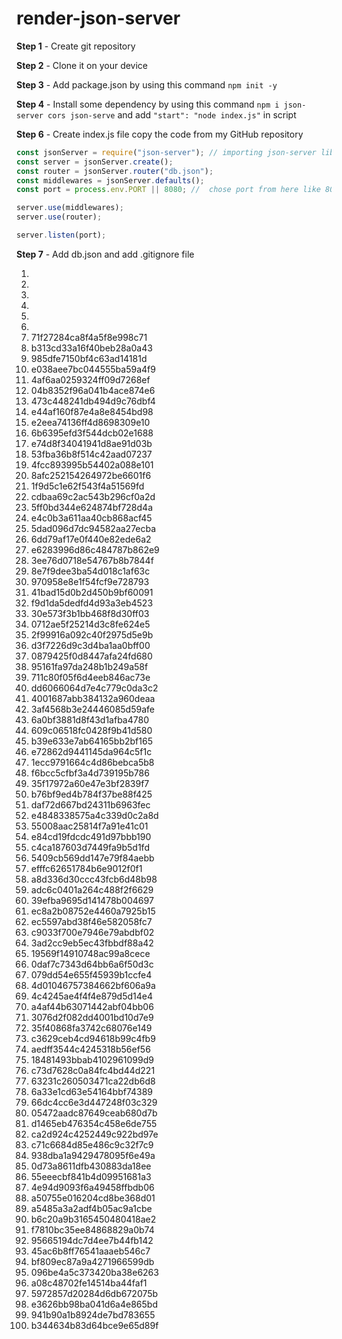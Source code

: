 # render-json-server

**Step 1** -   Create git repository

**Step 2** - Clone it on your device

**Step 3** - Add package.json by using this command `npm init -y`

**Step 4** - Install some dependency by using this command `npm i json-server cors json-serve` and add ` "start": "node index.js" ` in script 

**Step 6** - Create index.js file copy the code from my GitHub repository

```javaScript
const jsonServer = require("json-server"); // importing json-server library
const server = jsonServer.create();
const router = jsonServer.router("db.json");
const middlewares = jsonServer.defaults();
const port = process.env.PORT || 8080; //  chose port from here like 8080, 3001

server.use(middlewares);
server.use(router);

server.listen(port);

```

**Step 7** - Add db.json and add .gitignore file

1. 
2. 
3. 
4. 
5. 
6. 
7. 71f27284ca8f4a5f8e998c71
8. b313cd33a16f40beb28a0a43
9. 985dfe7150bf4c63ad14181d
10. e038aee7bc044555ba59a4f9
11. 4af6aa0259324ff09d7268ef
12. 04b8352f96a041b4ace874e6
13. 473c448241db494d9c76dbf4
14. e44af160f87e4a8e8454bd98
15. e2eea74136ff4d8698309e10
16. 6b6395efd3f544dcb02e1688
17. e74d8f34041941d8ae91d03b
18. 53fba36b8f514c42aad07237
19. 4fcc893995b54402a088e101
20. 8afc252154264972be6601f6
21. 1f9d5c1e62f543f4a51569fd
22. cdbaa69c2ac543b296cf0a2d
23. 5ff0bd344e624874bf728d4a
24. e4c0b3a611aa40cb868acf45
25. 5dad096d7dc94582aa27ecba
26. 6dd79af17e0f440e82ede6a2
27. e6283996d86c484787b862e9
28. 3ee76d0718e54767b8b7844f
29. 8e7f9dee3ba54d018c1af63c
30. 970958e8e1f54fcf9e728793
31. 41bad15d0b2d450b9bf60091
32. f9d1da5dedfd4d93a3eb4523
33. 30e573f3b1bb468f8d30ff03
34. 0712ae5f25214d3c8fe624e5
35. 2f99916a092c40f2975d5e9b
36. d3f7226d9c3d4ba1aa0bff00
37. 0879425f0d8447afa24fd680
38. 95161fa97da248b1b249a58f
39. 711c80f05f6d4eeb846ac73e
40. dd6066064d7e4c779c0da3c2
41. 4001687abb384132a960deaa
42. 3af4568b3e24446085d59afe
43. 6a0bf3881d8f43d1afba4780
44. 609c06518fc0428f9b41d580
45. b39e633e7ab64165bb2bf165
46. e72862d9441145da964c5f1c
47. 1ecc9791664c4d86bebca5b8
48. f6bcc5cfbf3a4d739195b786
49. 35f17972a60e47e3bf2839f7
50. b76bf9ed4b784f37be88f425
51. daf72d667bd24311b6963fec
52. e4848338575a4c339d0c2a8d
53. 55008aac25814f7a91e41c01
54. e84cd19fdcdc491d97bbb190
55. c4ca187603d7449fa9b5d1fd
56. 5409cb569dd147e79f84aebb
57. efffc62651784b6e9012f0f1
58. a8d336d30ccc43fcb6d48b98
59. adc6c0401a264c488f2f6629
60. 39efba9695d141478b004697
61. ec8a2b08752e4460a7925b15
62. ec5597abd38f46e582058fc7
63. c9033f700e7946e79abdbf02
64. 3ad2cc9eb5ec43fbbdf88a42
65. 19569f14910748ac99a8cece
66. 0daf7c7343d64bb6a6f50d3c
67. 079dd54e655f45939b1ccfe4
68. 4d01046757384662bf606a9a
69. 4c4245ae4f4f4e879d5d14e4
70. a4af44b63071442abf04bb06
71. 3076d2f082dd4001bd10d7e9
72. 35f40868fa3742c68076e149
73. c3629ceb4cd94618b99c4fb9
74. aedff3544c4245318b56ef56
75. 18481493bbab4102961099d9
76. c73d7628c0a84fc4bd44d221
77. 63231c260503471ca22db6d8
78. 6a33e1cd63e54164bbf74389
79. 66dc4cc6e3d447248f03c329
80. 05472aadc87649ceab680d7b
81. d1465eb476354c458e6de755
82. ca2d924c4252449c922bd97e
83. c71c6684d85e486c9c32f7c9
84. 938dba1a9429478095f6e49a
85. 0d73a8611dfb430883da18ee
86. 55eeecbf841b4d09951681a3
87. 4e94d9093f6a49458ffbdb06
88. a50755e016204cd8be368d01
89. a5485a3a2adf4b05ac9a1cbe
90. b6c20a9b3165450480418ae2
91. f7810bc35ee84868829a0b74
92. 95665194dc7d4ee7b44fb142
93. 45ac6b8ff76541aaaeb546c7
94. bf809ec87a9a4271966599db
95. 096be4a5c373420ba38e6263
96. a08c48702fe14514ba44faf1
97. 5972857d20284d6db672075b
98. e3626bb98ba041d6a4e865bd
99. 941b90a1b8924de7bd783655
100. b344634b83d64bce9e65d89f
